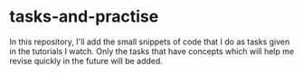 # tasks-and-practise
In this repository, I'll add the small snippets of code that I do as tasks given in the tutorials I watch. Only the tasks that have concepts which will help me revise quickly in the future will be added.
